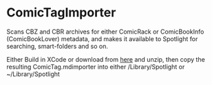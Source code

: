 ComicTagImporter
================

Scans CBZ and CBR archives for either ComicRack or ComicBookInfo (ComicBookLover) metadata, and makes it available to Spotlight for searching, smart-folders and so on.

Either Build in XCode or download from [here](https://github.com/mike-ferenduros/ComicTagImporter/releases/download/1.2/ComicTag.mdimporter.zip) and unzip, then copy the resulting ComicTag.mdimporter into either /Library/Spotlight or ~/Library/Spotlight
